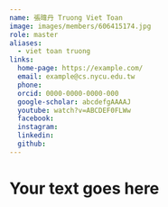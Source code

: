 ```yaml
---
name: 張暐丹 Truong Viet Toan 
image: images/members/606415174.jpg 
role: master
aliases:
  - viet toan truong
links:
  home-page: https://example.com/
  email: example@cs.nycu.edu.tw
  phone: 
  orcid: 0000-0000-0000-000
  google-scholar: abcdefgAAAAJ
  youtube: watch?v=ABCDEF0FLWw
  facebook:
  instagram:
  linkedin:
  github: 
---
```

# Your text goes here
